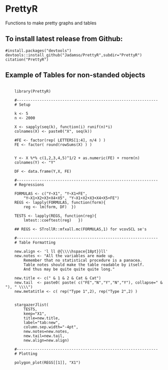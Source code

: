 # PrettyR

Functions to make pretty graphs and tables


## To install latest release from Github: 

    #install.packages("devtools")
    devtools::install_github("Jadamso/PrettyR",subdir="PrettyR")
    citation("PrettyR")



## Example of Tables for non-standed objects
<!--
source("~/Desktop/Common/R_Code/TableMaker.R")
stargazerJlist(c(REGS, REGS), keep="X1")

    FORMULASw <- c("Y~X1|0|0", "Y~X1|FE|0",
        "Y~X1+X2+X3+X4+X5|0|0", "Y~X1+X2+X3+X4+X5|FE|0")

    REGSw <- lapply(FORMULASw, function(form){
        reg <- lfe::felm( as.formula(form), DF)
        lmtest::coeftest(reg)
    })
-->


<!--

-->

```{r}

    library(PrettyR)
    
    #--------------------------------------------------------------
    # Setup

    k <- 5
    n <- 2000
    
    X <- sapply(seq(k), function(i) runif(n)*i)
    colnames(X) <- paste0("X", seq(k))
    
    #FE <- factor(rep( LETTERS[1:4], n/4 ) )
    FE <- factor( round(rowSums(X) ) )
    
    
    Y <- X %*% c(1,2,3,4,5)^1/2 + as.numeric(FE) + rnorm(n)
    colnames(Y) <- "Y"
    
    DF <- data.frame(Y,X, FE)
    
    #--------------------------------------------------------------
    # Regressions
    
    FORMULAS <- c("Y~X1", "Y~X1+FE",
        "Y~X1+X2+X3+X4+X5", "Y~X1+X2+X3+X4+X5+FE")
    REGS <- lapply(FORMULAS, function(form){
        reg <- lm(form, DF)  })
    
    TESTS <- lapply(REGS, function(reg){
        lmtest::coeftest(reg)   })
            
    ## REGS <- STrollR::mfxall.mc(FORMULAS,1) for vcovSCL se's

    #--------------------------------------------------------------
    # Table Formatting
  
    new.align <- 'l ll @{\\\\hspace{18pt}}ll'
    new.notes <- "All the variables are made up.
        Remember that no statistical procedure is a panacea.
        Table notes should make the table readable by itself.
        And thus may be quite quite quite long."

    new.title <- c(" & 1 & 2 & Cat & Cat")
    new.tail  <- paste0( paste( c("FE","N","Y","N","Y"), collapse=" & "), " \\\\")
    new.metatitle <- c( rep("Type 1",2), rep("Type 2",2) )

   
    stargazerJlist(
        TESTS,
        keep="X1",
        title=new.title,
        label="tab:new",
        column.sep.width="-4pt",
        new.notes=new.notes,
        new.tail=new.tail,
        new.align=new.align)

    #--------------------------------------------------------------
    # Plotting
  
    polygon_plot(REGS[[1]], "X1")
  
```
